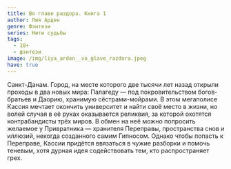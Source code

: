 ```yaml
---
title: Во главе раздора. Книга 1
author: Лия Арден
genre: Фэнтези
series: Нити судьбы
tags:
  - 18+
  - фэнтези
image: /img/liya_arden__vo_glave_razdora.jpeg
have: true
---
```

Санкт-Данам. Город, на месте которого две тысячи лет назад открыли проходы в два новых мира: Палагеду — под покровительством богов-братьев и Даорию, хранимую сёстрами-мойрами. В этом мегаполисе Кассия мечтает окончить университет и найти своё место в жизни, но волей случая в её руках оказывается реликвия, за которой охотятся контрабандисты трёх миров. В обмен на неё можно попросить желаемое у Привратника — хранителя Переправы, пространства снов и иллюзий, некогда созданного самим Гипносом. Однако чтобы попасть к Переправе, Кассии придётся ввязаться в чужие разборки и помочь теневым, хотя дурная идея содействовать тем, кто распространяет грех.